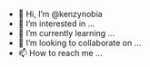 - 👋 Hi, I’m @kenzynobia
- 👀 I’m interested in ...
- 🌱 I’m currently learning ...
- 💞️ I’m looking to collaborate on ...
- 📫 How to reach me ...

<!---
kenzynobia/kenzynobia is a ✨ special ✨ repository because its `README.md` (this file) appears on your GitHub profile.
You can click the Preview link to take a look at your changes.
--->
